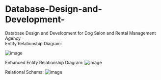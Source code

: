 # Database-Design-and-Development-
 Database Design and Development for Dog Salon and Rental Management Agency   
 Entity Relationship Diagram: 
 
![image](https://user-images.githubusercontent.com/89396360/175227228-baccf177-ac5f-486a-ae80-98ef6bb342f7.png)

Enhanced Entity Relationship Diagram: 
![image](https://user-images.githubusercontent.com/89396360/175227331-a8017c5c-7c71-40bf-a38b-507c09f1da67.png)

Relational Schema: 
![image](https://user-images.githubusercontent.com/89396360/175227425-7cafb278-6764-4a31-bc22-91ea5bb28da7.png)

